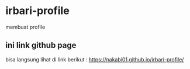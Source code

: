 # irbari-profile
membuat profile

## ini link github page

bisa langsung lihat di link berikut :
https://nakabi01.github.io/irbari-profile/
